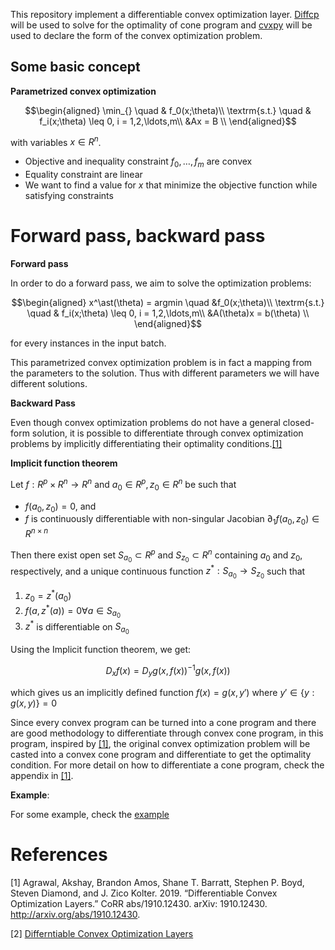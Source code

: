 This repository implement a differentiable convex optimization layer. [Diffcp](https://github.com/cvxgrp/diffcp) will be used to solve for the optimality of cone program and [cvxpy](https://github.com/cvxpy/cvxpy) will be used to declare the form of the convex optimization problem.

## Some basic concept

**Parametrized convex optimization**

$$\begin{aligned}
\min_{} \quad & f_0(x;\theta)\\
\textrm{s.t.} \quad & f_i(x;\theta) \leq 0, i = 1,2,\ldots,m\\
  &Ax = B    \\
\end{aligned}$$

with variables $x \in R^n$. 

- Objective and inequality constraint $f_0,\ldots,f_m$ are convex
- Equality constraint are linear
- We want to find a value for $x$ that minimize the objective function while satisfying constraints

# Forward pass, backward pass

**Forward pass**

In order to do a forward pass, we aim to solve the optimization problems:

$$\begin{aligned}
x^\ast(\theta) = argmin \quad &f_0(x;\theta)\\
\textrm{s.t.} \quad & f_i(x;\theta) \leq 0, i = 1,2,\ldots,m\\
  &A(\theta)x = b(\theta)    \\
\end{aligned}$$ 

for every instances in the input batch. 

This parametrized convex optimization problem is in fact a mapping from the parameters to the solution. Thus with different parameters we will have different solutions. 

**Backward Pass**

Even though convex optimization problems do not have a general closed-form solution, it is possible to differentiate through convex optimization problems by implicitly differentiating their optimality conditions.[[1]](#1) 

**Implicit function theorem**

Let $f: R^p \times R^n \to R^n$ and $a_0 \in R^p,z_0 \in R^n$ be such that

- $f(a_0,z_0) = 0$, and
- $f$ is continuously differentiable with non-singular Jacobian $\partial_1 f(a_0,z_0) \in R^{n \times n}$

Then there exist open set $S_{a_0} \subset R^p$ and $S_{z_0} \subset R^n$ containing $a_0$ and $z_0$, respectively, and a unique continuous function $z^\ast:S_{a_0} \to S_{z_0}$ such that

1. $z_0 = z^\ast(a_0)$
2. $f(a,z^\ast(a)) = 0 \forall a \in S_{a_0}$
3. $z^\ast$ is differentiable on $S_{a_0}$

Using the Implicit function theorem, we get:

$$D_x f(x) = D_y g(x,f(x))^{-1}g(x,f(x))$$

which gives us an implicitly defined function $f(x) = g(x,y')$ where $y' \in \{y: g(x,y)\} = 0$

Since every convex program can be turned into a cone program and there are good methodology to differentiate through convex cone program, in this program, inspired by [[1]](#1), the original convex optimization problem will be casted into a convex cone program and differentiate to get the optimality condition. For more detail on how to differentiate a cone program, check the appendix in [[1]](#1).

**Example**:

For some example, check the [example](https://github.com/LiamNgn/diff_conv_opt/blob/main/Example.ipynb)



# References

<a id="1">[1]</a> Agrawal, Akshay, Brandon Amos, Shane T. Barratt, Stephen P. Boyd, Steven Diamond, and J. Zico Kolter. 2019. “Differentiable Convex Optimization Layers.” CoRR abs/1910.12430. arXiv: 1910.12430. http://arxiv.org/abs/1910.12430.

<a id="2">[2]</a> [Differntiable Convex Optimization Layers](https://locuslab.github.io/2019-10-28-cvxpylayers/)







## 
